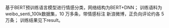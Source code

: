 基于BERT预训练语言模型进行情感分类，网络结构为BERT+DNN；
训练语料为weibo_senti_100k数据集，10 万多条，带情感标注 新浪微博，正负向评论约各 5 万条；
训练结果见下result。
